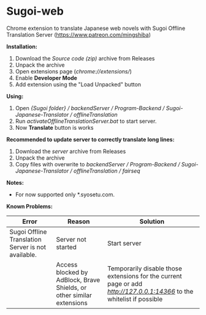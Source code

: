 # Sugoi-web
Chrome extension to translate Japanese web novels with Sugoi Offline Translation Server (https://www.patreon.com/mingshiba)

**Installation:**
1. Download the *Source code (zip)* archive from Releases
2. Unpack the archive
3. Open extensions page (*chrome://extensions/*)
4. Enable **Developer Mode**
5. Add extension using the "Load Unpacked" button

**Using:**
1. Open *{Sugoi folder} / backendServer / Program-Backend / Sugoi-Japanese-Translator / offlineTranslation*
2. Run *activateOfflineTranslationServer.bat* to start server.
3. Now **Translate** button is works

**Recommended to update server to correctly translate long lines:**
1. Download the *server* archive from Releases
2. Unpack the archive
3. Copy files with overwrite to *backendServer / Program-Backend / Sugoi-Japanese-Translator / offlineTranslation / fairseq*

**Notes:**
* For now supported only *.syosetu.com.

**Known Problems:**

| Error                                              |Reason|Solution|
|----------------------------------------------------|-----|-----|
| Sugoi Offline Translation Server is not available. |Server not started|Start server|
|                                                    |Access blocked by AdBlock, Brave Shields, or other similar extensions|Temporarily disable those extensions for the current page or add *http://127.0.0.1:14366* to the whitelist if possible|